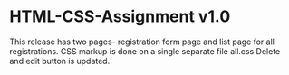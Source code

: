 # HTML-CSS-Assignment v1.0

This release has two pages-  registration form page and list page for all registrations.
CSS markup is done on a single separate file all.css
Delete and edit button is updated.

